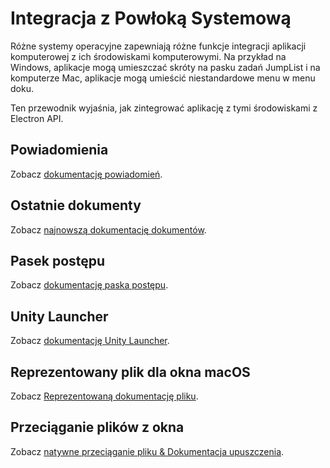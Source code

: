# Integracja z Powłoką Systemową

Różne systemy operacyjne zapewniają różne funkcje integracji aplikacji komputerowej z ich środowiskami komputerowymi. Na przykład na Windows, aplikacje mogą umieszczać skróty na pasku zadań JumpList i na komputerze Mac, aplikacje mogą umieścić niestandardowe menu w menu doku.

Ten przewodnik wyjaśnia, jak zintegrować aplikację z tymi środowiskami z Electron API.

## Powiadomienia

Zobacz [dokumentację powiadomień](notifications.md).

## Ostatnie dokumenty

Zobacz [najnowszą dokumentację dokumentów](recent-documents.md).

## Pasek postępu

Zobacz [dokumentację paska postępu](progress-bar.md).

## Unity Launcher

Zobacz [dokumentację Unity Launcher](https://help.ubuntu.com/community/UnityLaunchersAndDesktopFiles#Adding_shortcuts_to_a_launcher).

## Reprezentowany plik dla okna macOS

Zobacz [Reprezentowaną dokumentację pliku](represented-file.md).

## Przeciąganie plików z okna

Zobacz [natywne przeciąganie pliku & Dokumentacja upuszczenia](native-file-drag-drop.md).
